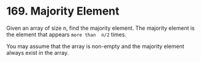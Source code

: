 # 169. Majority Element
Given an array of size n, find the majority element. The majority element is the element that appears `more than  n/2`  times.

You may assume that the array is non-empty and the majority element always exist in the array.